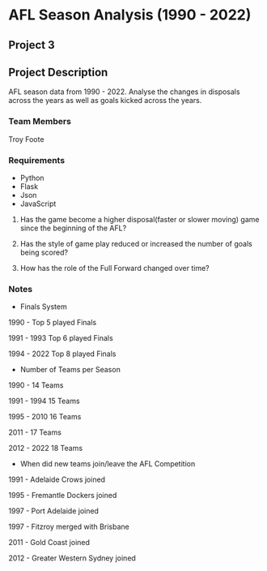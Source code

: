 # AFL Season Analysis (1990 - 2022)
## Project 3

## Project Description

AFL season data from 1990 - 2022. Analyse the changes in disposals across the years as well as goals kicked across the years. 

### Team Members
Troy Foote

### Requirements

* Python
* Flask
* Json
* JavaScript

1. Has the game become a higher disposal(faster or slower moving) game since the beginning of the AFL?

2. Has the style of game play reduced or increased the number of goals being scored?

3. How has the role of the Full Forward changed over time?


### Notes

* Finals System

1990 - Top 5 played Finals

1991 - 1993 Top 6 played Finals

1994 - 2022 Top 8 played Finals


* Number of Teams per Season

1990 - 14 Teams

1991 - 1994 15 Teams

1995 - 2010 16 Teams

2011 - 17 Teams

2012 - 2022 18 Teams


* When did new teams join/leave the AFL Competition

1991 - Adelaide Crows joined

1995 - Fremantle Dockers joined

1997 - Port Adelaide joined

1997 - Fitzroy merged with Brisbane

2011 - Gold Coast joined

2012 - Greater Western Sydney joined



